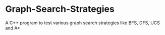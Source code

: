 # Graph-Search-Strategies
A C++ program to test various graph search strategies like BFS, DFS, UCS and A*
